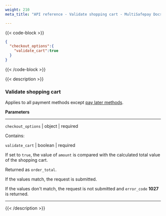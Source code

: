 ```yaml
---
weight: 210
meta_title: "API reference - Validate shopping cart - MultiSafepay Docs"

---
```

{{< code-block >}}

```json 
{
  "checkout_options":{
    "validate_cart":true
  }
}
```

{{< /code-block >}}

{{< description >}}

### Validate shopping cart

Applies to all payment methods except [pay later methods](/payments/methods/pay-later/).

**Parameters**

----------------
`checkout_options` | object | required

Contains:  

`validate_cart` | boolean | required

If set to `true`, the value of `amount` is compared with the calculated total value of the shopping cart.  

Returned as `order_total`.

If the values match, the request is submitted.

If the values don't match, the request is not submitted and `error_code` **1027** is returned.

----------------

{{< /description >}}
